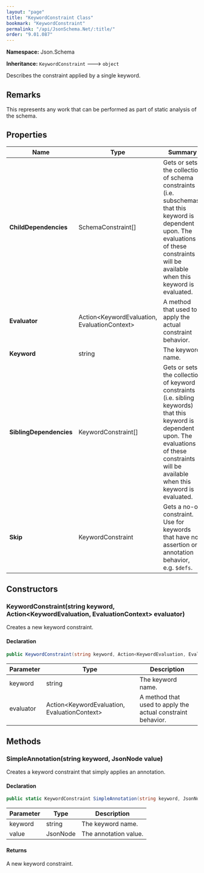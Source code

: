 ```yaml
---
layout: "page"
title: "KeywordConstraint Class"
bookmark: "KeywordConstraint"
permalink: "/api/JsonSchema.Net/:title/"
order: "9.01.087"
---
```

**Namespace:** Json.Schema

**Inheritance:**
`KeywordConstraint`
 🡒 
`object`

Describes the constraint applied by a single keyword.

## Remarks

This represents any work that can be performed as part of static analysis of the schema.

## Properties

| Name | Type | Summary |
|---|---|---|
| **ChildDependencies** | SchemaConstraint[] | Gets or sets the collection of schema constraints (i.e. subschemas) that this keyword is dependent upon. The evaluations of these constraints will be available when this keyword is evaluated. |
| **Evaluator** | Action\<KeywordEvaluation, EvaluationContext\> | A method that used to apply the actual constraint behavior. |
| **Keyword** | string | The keyword name. |
| **SiblingDependencies** | KeywordConstraint[] | Gets or sets the collection of keyword constraints (i.e. sibling keywords) that this keyword is dependent upon. The evaluations of these constraints will be available when this keyword is evaluated. |
| **Skip** | KeywordConstraint | Gets a no-op constraint.  Use for keywords that have no assertion or annotation behavior, e.g. `$defs`. |

## Constructors

### KeywordConstraint(string keyword, Action\<KeywordEvaluation, EvaluationContext\> evaluator)

Creates a new keyword constraint.

#### Declaration

```c#
public KeywordConstraint(string keyword, Action<KeywordEvaluation, EvaluationContext> evaluator)
```

| Parameter | Type | Description |
|---|---|---|
| keyword | string | The keyword name. |
| evaluator | Action\<KeywordEvaluation, EvaluationContext\> | A method that used to apply the actual constraint behavior. |


## Methods

### SimpleAnnotation(string keyword, JsonNode value)

Creates a keyword constraint that simply applies an annotation.

#### Declaration

```c#
public static KeywordConstraint SimpleAnnotation(string keyword, JsonNode value)
```

| Parameter | Type | Description |
|---|---|---|
| keyword | string | The keyword name. |
| value | JsonNode | The annotation value. |


#### Returns

A new keyword constraint.

